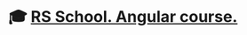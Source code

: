# 🎓 **[RS School. Angular course.](https://github.com/rolling-scopes-school/tasks/tree/master/angular)**
